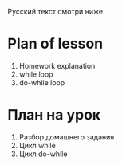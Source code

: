 Русский текст смотри ниже

# Plan of lesson

1. Homework explanation <br/>
2. while loop <br/>
3. do-while loop <br/>

# План на урок <br/>
1. Разбор домашнего задания  <br/>
2. Цикл while  <br/>
3. Цикл do-while  <br/>